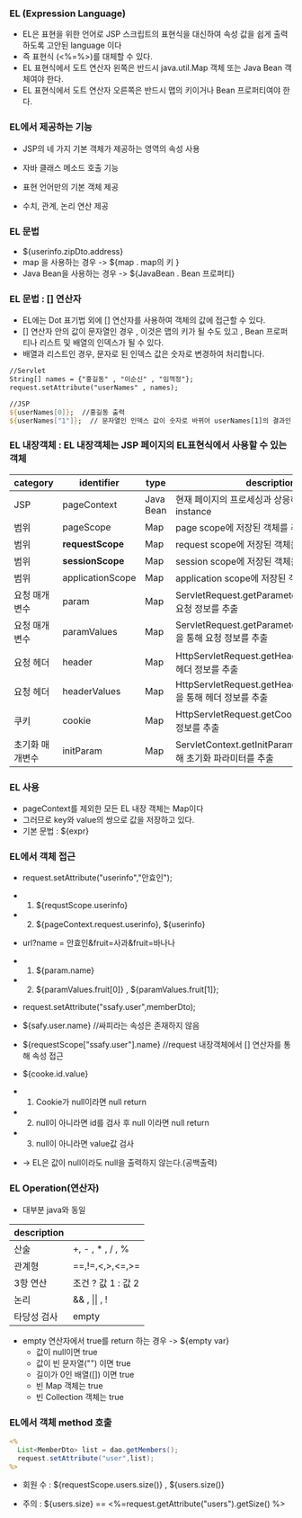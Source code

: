 ### EL (Expression Language)

* EL은 표현을 위한 언어로 JSP 스크립트의 표현식을 대신하여 속성 값을 쉽게 출력하도록 고안된 language 이다 
* 즉 표현식 (<%=%>)를 대체할 수 있다. 
* EL 표현식에서 도트 연산자 왼쪽은 반드시 java.util.Map 객체 또는 Java Bean 객체여야 한다. 
* EL 표현식에서 도트 연산자 오른쪽은 반드시 맵의 키이거나 Bean 프로퍼티여야 한다. 

### EL에서 제공하는 기능 

* JSP의 네 가지 기본 객체가 제공하는 영역의 속성 사용 

* 자바 클래스 메소드 호출 기능 

* 표현 언어만의 기본 객체 제공

* 수치, 관계, 논리 연산 제공

###  EL 문법 

* ${userinfo.zipDto.address}
* map 을 사용하는 경우 -> ${map     .   map의 키 }
* Java Bean을 사용하는 경우 -> ${JavaBean     .    Bean 프로퍼티}

### EL 문법 : [] 연산자 

* EL에는 Dot 표기법 외에 [] 연산자를 사용하여 객체의 값에 접근할 수 있다. 
* [] 연산자 안의 값이 문자열인 경우 , 이것은 맵의 키가 될 수도 있고 , Bean 프로퍼티나 리스트 및 배열의 인덱스가 될 수 있다. 
* 배열과 리스트인 경우, 문자로 된 인덱스 값은 숫자로 변경하여 처리합니다. 

```jsp
//Servlet 
String[] names = {"홍길동" , "이순신" , "임꺽정"};
request.setAttribute("userNames" , names);

//JSP
${userNames[0]};  //홍길동 출력
${userNames["1"]};  // 문자열인 인덱스 값이 숫자로 바뀌어 userNames[1]의 결과인 이순신 출력.
```

### EL 내장객체 : EL 내장객체는 JSP 페이지의  EL표현식에서 사용할 수 있는 객체 

| category        | identifier       | type      | description                                                  |
| --------------- | ---------------- | --------- | ------------------------------------------------------------ |
| JSP             | pageContext      | Java Bean | 현재 페이지의 프로세싱과 상응하는 PageContext instance       |
| 범위            | pageScope        | Map       | page scope에 저장된 객체를 추출                              |
| 범위            | **requestScope** | Map       | request scope에 저장된 객체를 추출                           |
| 범위            | **sessionScope** | Map       | session scope에 저장된 객체를 추출                           |
| 범위            | applicationScope | Map       | application scope에 저장된 객체를 추출                       |
| 요청 매개변수   | param            | Map       | ServletRequest.getParameter(String)을 통해 요청 정보를 추출  |
| 요청 매개변수   | paramValues      | Map       | ServletRequest.getParameterValues(String)을 통해 요청 정보를 추출 |
| 요청 헤더       | header           | Map       | HttpServletRequest.getHeader(String)을 통해 헤더 정보를 추출 |
| 요청 헤더       | headerValues     | Map       | HttpServletRequest.getHeaderValues(String)을 통해 헤더 정보를 추출 |
| 쿠키            | cookie           | Map       | HttpServletRequest.getCookie()를 통해 쿠키 정보를 추출       |
| 초기화 매개변수 | initParam        | Map       | ServletContext.getInitParameter(String)를 통해 초기화 파라미터를 추출 |

### EL 사용

* pageContext를 제외한 모든 EL 내장 객체는 Map이다 
* 그러므로 key와 value의 쌍으로 값을 저장하고 있다. 
* 기본 문법  : ${expr}

### EL에서 객체 접근 

* request.setAttribute("userinfo","안효인");
* 1. ${requstScope.userinfo} 
* 2. ${pageContext.request.userinfo}, ${userinfo}
* url?name = 안효인&fruit=사과&fruit=바나나
* 1. ${param.name}
* 2. ${paramValues.fruit[0]} , ${paramValues.fruit[1]};

* request.setAttribute("ssafy.user",memberDto);
* ${safy.user.name} //싸피라는 속성은 존재하지 않음
* ${requestScope["ssafy.user"].name}  //request 내장객체에서 [] 연산자를 통해 속성 접근 
* ${cooke.id.value}
* 1. Cookie가 null이라면 null return 
* 2. null이 아니라면 id를 검사 후 null 이라면 null return 
* 3. null이 아니라면 value값 검사 
* -> EL은 값이 null이라도 null을 출력하지 않는다.(공백출력)

### EL Operation(연산자)

* 대부분 java와 동일 

| description |                    |
| ----------- | ------------------ |
| 산술        | +, - , * , / , %   |
| 관계형      | ==,!=,<,>,<=,>=    |
| 3항 연산    | 조건 ? 값 1 : 값 2 |
| 논리        | && , \|\|  , !     |
| 타당성 검사 | empty              |

* empty 연산자에서 true를 return 하는 경우 -> ${empty var}
  * 값이 null이면 true 
  * 값이 빈 문자열("") 이면 true
  * 길이가 0인 배열([]) 이면 true 
  * 빈 Map 객체는 true 
  * 빈 Collection 객체는 true 

### EL에서 객체 method 호출 

```jsp
<% 
  List<MemberDto> list = dao.getMembers();
  request.setAttribute("user",list);
%>
```

* 회원 수 : ${requestScope.users.size()} , ${users.size()}

* 주의 : ${users.size} == <%=request.getAttribute("users").getSize() %>

  

